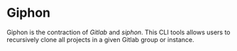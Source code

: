 # Giphon

Giphon is the contraction of _Gitlab_ and _siphon_. This CLI tools allows users
to recursively clone all projects in a given Gitlab group or instance.
